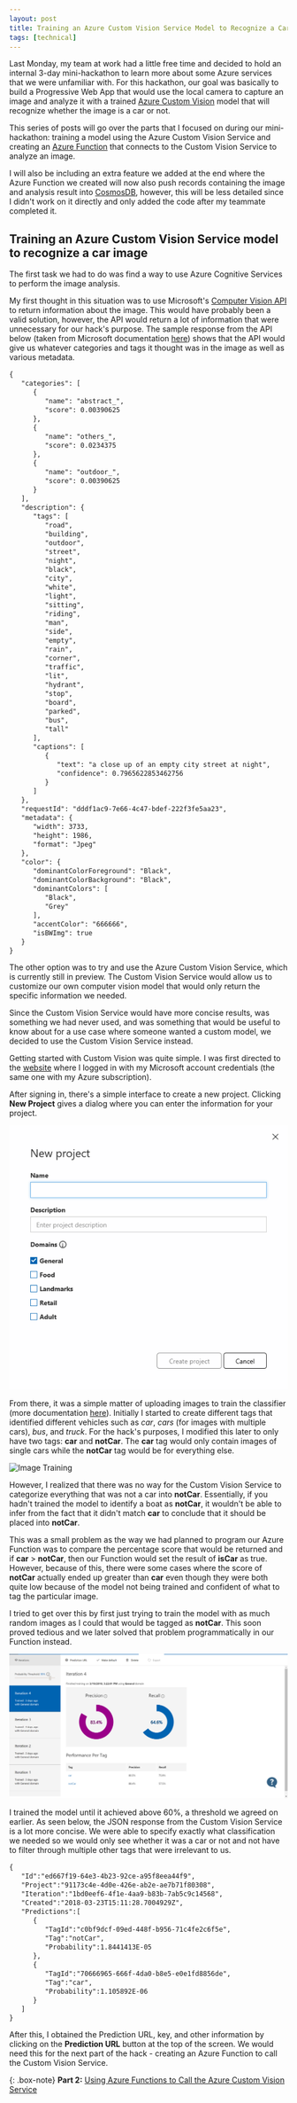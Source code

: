 ```yaml
---
layout: post
title: Training an Azure Custom Vision Service Model to Recognize a Car Image (Part 1 - 3)
tags: [technical]
---
```


Last Monday, my team at work had a little free time and decided to hold an internal 3-day mini-hackathon to learn more about some Azure services that we were unfamiliar with. For this hackathon, our goal was basically to build a Progressive Web App that would use the local camera to capture an image and analyze it with a trained [Azure Custom Vision](https://azure.microsoft.com/en-us/services/cognitive-services/custom-vision-service/) model that will recognize whether the image is a car or not.

This series of posts will go over the parts that I focused on during our mini-hackathon: training a model using the Azure Custom Vision Service and creating an [Azure Function](https://azure.microsoft.com/en-us/services/functions/) that connects to the Custom Vision Service to analyze an image.

I will also be including an extra feature we added at the end where the Azure Function we created will now also push records containing the image and analysis result into [CosmosDB](https://azure.microsoft.com/en-us/services/cosmos-db/), however, this will be less detailed since I didn't work on it directly and only added the code after my teammate completed it.

## Training an Azure Custom Vision Service model to recognize a car image

The first task we had to do was find a way to use Azure Cognitive Services to perform the image analysis.

My first thought in this situation was to use Microsoft's [Computer Vision API](https://azure.microsoft.com/en-us/services/cognitive-services/computer-vision/) to return information about the image. This would have probably been a valid solution, however, the API would return a lot of information that were unnecessary for our hack's purpose. The sample response from the API below (taken from Microsoft documentation [here](https://docs.microsoft.com/en-us/azure/cognitive-services/computer-vision/quickstarts/csharp)) shows that the API would give us whatever categories and tags it thought was in the image as well as various metadata.

~~~
{
   "categories": [
      {
         "name": "abstract_",
         "score": 0.00390625
      },
      {
         "name": "others_",
         "score": 0.0234375
      },
      {
         "name": "outdoor_",
         "score": 0.00390625
      }
   ],
   "description": {
      "tags": [
         "road",
         "building",
         "outdoor",
         "street",
         "night",
         "black",
         "city",
         "white",
         "light",
         "sitting",
         "riding",
         "man",
         "side",
         "empty",
         "rain",
         "corner",
         "traffic",
         "lit",
         "hydrant",
         "stop",
         "board",
         "parked",
         "bus",
         "tall"
      ],
      "captions": [
         {
            "text": "a close up of an empty city street at night",
            "confidence": 0.7965622853462756
         }
      ]
   },
   "requestId": "dddf1ac9-7e66-4c47-bdef-222f3fe5aa23",
   "metadata": {
      "width": 3733,
      "height": 1986,
      "format": "Jpeg"
   },
   "color": {
      "dominantColorForeground": "Black",
      "dominantColorBackground": "Black",
      "dominantColors": [
         "Black",
         "Grey"
      ],
      "accentColor": "666666",
      "isBWImg": true
   }
}
~~~

The other option was to try and use the Azure Custom Vision Service, which is currently still in preview. The Custom Vision Service would allow us to customize our own computer vision model that would only return the specific information we needed.

Since the Custom Vision Service would have more concise results, was something we had never used, and was something that would be useful to know about for a use case where someone wanted a custom model, we decided to use the Custom Vision Service instead.

Getting started with Custom Vision was quite simple. I was first directed to the [website](https://customvision.ai/) where I logged in with my Microsoft account credentials (the same one with my Azure subscription).

After signing in, there's a simple interface to create a new project. Clicking **New Project** gives a dialog where you can enter the information for your project.

![New Project](/img/MiniHack%20Photos/new-project-screen.png)

From there, it was a simple matter of uploading images to train the classifier (more documentation [here](https://docs.microsoft.com/en-us/azure/cognitive-services/custom-vision-service/getting-started-build-a-classifier)). Initially I started to create different tags that identified different vehicles such as *car*, *cars* (for images with multiple cars), *bus*, and *truck*. For the hack's purposes, I modified this later to only have two tags: **car** and **notCar**. The **car** tag would only contain images of single cars while the **notCar** tag would be for everything else.

![Image Training](/img/MiniHack%20Photos/image-training.PNG)

However, I realized that there was no way for the Custom Vision Service to categorize everything that was not a car into **notCar**. Essentially, if you hadn't trained the model to identify a boat as **notCar**, it wouldn't be able to infer from the fact that it didn't match **car** to conclude that it should be placed into **notCar**.

This was a small problem as the way we had planned to program our Azure Function was to compare the percentage score that would be returned and if **car** > **notCar**, then our Function would set the result of **isCar** as true. However, because of this, there were some cases where the score of **notCar** actually ended up greater than **car** even though they were both quite low because of the model not being trained and confident of what to tag the particular image.

I tried to get over this by first just trying to train the model with as much random images as I could that would be tagged as **notCar**. This soon proved tedious and we later solved that problem programmatically in our Function instead.

![Performance Test](/img/MiniHack%20Photos/performance-test.PNG)

I trained the model until it achieved above 60%, a threshold we agreed on earlier. As seen below, the JSON response from the Custom Vision Service is a lot more concise. We were able to specify exactly what classification we needed so we would only see whether it was a car or not and not have to filter through multiple other tags that were irrelevant to us.

~~~
{  
   "Id":"ed667f19-64e3-4b23-92ce-a95f8eea44f9",
   "Project":"91173c4e-4d0e-426e-ab2e-ae7b71f80308",
   "Iteration":"1bd0eef6-4f1e-4aa9-b83b-7ab5c9c14568",
   "Created":"2018-03-23T15:11:28.7004929Z",
   "Predictions":[  
      {  
         "TagId":"c0bf9dcf-09ed-448f-b956-71c4fe2c6f5e",
         "Tag":"notCar",
         "Probability":1.8441413E-05
      },
      {  
         "TagId":"70666965-666f-4da0-b8e5-e0e1fd8856de",
         "Tag":"car",
         "Probability":1.105892E-06
      }
   ]
}
~~~

After this, I obtained the Prediction URL, key, and other information by clicking on the **Prediction URL** button at the top of the screen. We would need this for the next part of the hack - creating an Azure Function to call the Custom Vision Service.

{: .box-note}
**Part 2:** [Using Azure Functions to Call the Azure Custom Vision Service](https://thisisjanelles.github.io/2018-03-24-using-azure-functions-to-call-the-azure-custom-vision-service-part-2-3/)
